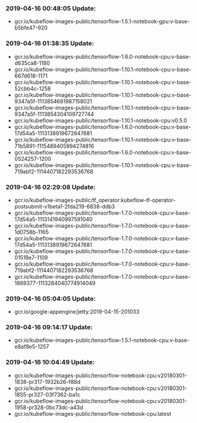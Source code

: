 ### 2019-04-16 00:48:05 Update:

- gcr.io/kubeflow-images-public/tensorflow-1.5.1-notebook-gpu:v-base-b5bfe47-920
### 2019-04-16 01:38:35 Update:

- gcr.io/kubeflow-images-public/tensorflow-1.6.0-notebook-cpu:v-base-d635ca8-1180
- gcr.io/kubeflow-images-public/tensorflow-1.10.1-notebook-cpu:v-base-667d618-1171
- gcr.io/kubeflow-images-public/tensorflow-1.10.1-notebook-cpu:v-base-52cbb4c-1258
- gcr.io/kubeflow-images-public/tensorflow-1.10.1-notebook-cpu:v-base-9347a5f-1113854681987158021
- gcr.io/kubeflow-images-public/tensorflow-1.10.1-notebook-cpu:v-base-9347a5f-1113854304109727744
- gcr.io/kubeflow-images-public/tensorflow-1.10.1-notebook-cpu:v0.5.0
- gcr.io/kubeflow-images-public/tensorflow-1.6.0-notebook-cpu:v-base-17d54a5-1113138919672647681
- gcr.io/kubeflow-images-public/tensorflow-1.10.1-notebook-cpu:v-base-71b5891-1115489405994274816
- gcr.io/kubeflow-images-public/tensorflow-1.6.0-notebook-cpu:v-base-0524257-1200
- gcr.io/kubeflow-images-public/tensorflow-1.10.1-notebook-cpu:v-base-719abf2-1114407182293536768
### 2019-04-16 02:29:08 Update:

- gcr.io/kubeflow-images-public/tf_operator:kubeflow-tf-operator-postsubmit-v1beta1-2fda219-6838-ddb3
- gcr.io/kubeflow-images-public/tensorflow-1.7.0-notebook-cpu:v-base-17d54a5-1113141940997591040
- gcr.io/kubeflow-images-public/tensorflow-1.7.0-notebook-cpu:v-base-1d0758b-1165
- gcr.io/kubeflow-images-public/tensorflow-1.7.0-notebook-cpu:v-base-17d54a5-1113138919672647681
- gcr.io/kubeflow-images-public/tensorflow-1.7.0-notebook-cpu:v-base-01519e7-1109
- gcr.io/kubeflow-images-public/tensorflow-1.7.0-notebook-cpu:v-base-719abf2-1114407182293536768
- gcr.io/kubeflow-images-public/tensorflow-1.7.0-notebook-cpu:v-base-1869377-1113284040774914049
### 2019-04-16 05:04:05 Update:

- gcr.io/google-appengine/jetty:2019-04-15-201033
### 2019-04-16 09:14:17 Update:

- gcr.io/kubeflow-images-public/tensorflow-1.5.1-notebook-cpu:v-base-e8af8e5-1257
### 2019-04-16 10:04:49 Update:

- gcr.io/kubeflow-images-public/tensorflow-notebook-cpu:v20180301-1838-pr317-1932b26-f88d
- gcr.io/kubeflow-images-public/tensorflow-notebook-cpu:v20180301-1855-pr327-03f7362-ba1c
- gcr.io/kubeflow-images-public/tensorflow-notebook-cpu:v20180301-1958-pr328-0bc73dc-a43d
- gcr.io/kubeflow-images-public/tensorflow-notebook-cpu:latest
